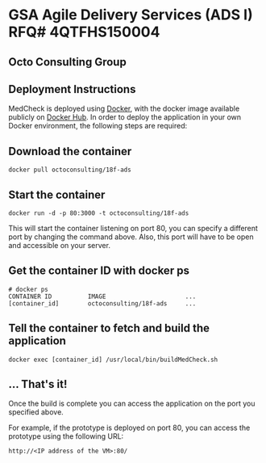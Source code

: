 # GSA Agile Delivery Services (ADS I) RFQ# 4QTFHS150004 #
## Octo Consulting Group ##
## Deployment Instructions ##

MedCheck is deployed using [Docker](http://docker.com), with the docker image available publicly on [Docker Hub](https://registry.hub.docker.com/u/octoconsulting/18f-ads/). In order to deploy the application in your own Docker environment, the following steps are required:

## Download the container ##

	docker pull octoconsulting/18f-ads

## Start the container ##
	docker run -d -p 80:3000 -t octoconsulting/18f-ads

This will start the container listening on port 80, you can specify a different port by changing the command above. Also, this port will have to be open and accessible on your server.

## Get the container ID with docker ps ##
	# docker ps
	CONTAINER ID          IMAGE                      ...
	[container_id]        octoconsulting/18f-ads     ...

## Tell the container to fetch and build the application ##
	docker exec [container_id] /usr/local/bin/buildMedCheck.sh

## ... That's it! ##
Once the build is complete you can access the application on the port you specified above.

For example, if the prototype is deployed on port 80, you can access the prototype using the following URL:

	http://<IP address of the VM>:80/

